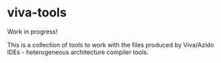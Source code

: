# viva-tools

Work in progress!

This is a collection of tools to work with the files produced by Viva/Azido IDEs - heterogeneous architecture compiler tools.


